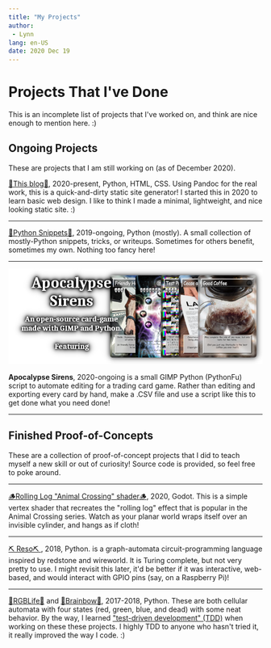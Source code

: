 ```yaml
---
title: "My Projects"
author:
 - Lynn
lang: en-US
date: 2020 Dec 19
---
```



# Projects That I've Done

<!-- TODO: Photos, goal of <100KB each, 1MB max, or optional load-photos -->

This is an incomplete list of projects that I've worked on, and think are nice enough to mention here. :)

## Ongoing Projects

These are projects that I am still working on (as of December 2020).

<!-- TODO Blog photo -->

[📝This blog📝](https://gitlab.com/lynnpepin/diy-static-site-generator), 2020-present, Python, HTML, CSS. Using Pandoc for the real work, this is a quick-and-dirty static site generator! I started this in 2020 to learn basic web design. I like to think I made a minimal, lightweight, and nice looking static site. :)

<hr>

<!-- TODO Snippets photo -->

[🐍Python Snippets🐍](https://gitlab.com/lynnpepin/some_snippets), 2019-ongoing, Python (mostly). A small collection of mostly-Python snippets, tricks, or writeups. Sometimes for others benefit, sometimes my own. Nothing too fancy here!

<hr>

![A sizzle logo showing four cards, partially obsfuscated. The text, "Apocalypse Sirens: An open source card game made with GIMP and Python. Featuring"](images/sirens_proj.png "A sizzle logo showing four cards, partially obsfuscated. The text, 'Apocalypse Sirens: An open source card game made with GIMP and Python. Featuring'")

**Apocalypse Sirens**, 2020-ongoing is a small GIMP Python (PythonFu) script to automate editing for a trading card game. Rather than editing and exporting every card by hand, make a .CSV file and use a script like this to get done what you need done!

<hr>

<!-- ## Research Publications -->

<!-- TODO -->

<!-- ## Finished Projects and Course Projects

<!-- TODO PRAW cleanup, photo -->

<!-- **Overwrite Reddit Comments**, 2019, Python. A script using [PRAW](https://praw.readthedocs.io/en/latest/) to facilitate mass-deleting Reddit comments.


<!-- TODO NLP photo -->


<!-- **NLP for automated testing**, 2017-2018, Python, Keras, spaCy. A senior design team project I completed UConn with other students. I worked as engineering team lead as we worked on a tool to process human-language testing instructions to automatable tests.

<!-- TODO -->

<!-- **Java Swift UI, CSE 2012** https://github.com/lynnpepin/cse2102 todo

<!-- TODO -->

<!-- **MIPS sim** https://github.com/lynnpepin/mips-simulator

<!-- TODO -->

<!-- **OS 161** https://github.com/lynnpepin/4300os161


<!-- TODO: Image, change credits to Lynn Pepin -->

<!-- **Bython** https://github.com/lynnpepin/bython -->

<!--  I contributed a major change to Bython, a Python preprocessor that translates curly brakcets into indentatioin. -->


## Finished Proof-of-Concepts

These are a collection of proof-of-concept projects that I did to teach myself a new skill or out of curiosity! Source code is provided, so feel free to poke around.

<!-- TODO Rolling Log photo -->
<hr>

[🪵Rolling Log "Animal Crossing" shader🪵](https://gitlab.com/lynnpepin/rollinglogshader), 2020, Godot. This is a simple vertex shader that recreates the "rolling log" effect that is popular in the Animal Crossing series. Watch as your planar world wraps itself over an invisible cylinder, and hangs as if cloth!

<!-- TODO Reso photo -->
<hr>

[⛏️ Reso⛏️ ](https://gitlab.com/lynnpepin/reso), 2018, Python. is a graph-automata circuit-programming language inspired by redstone and wireworld. It is Turing complete, but not very pretty to use. I might revisit this later, it'd be better if it was interactive, web-based, and would interact with GPIO pins (say, on a Raspberry Pi)!

<!-- TODO RGBLife, Brainbow -->
<hr>

[🐛RGBLife🐛](https://gitlab.com/lynnpepin/RGBLife) and [🧠Brainbow🧠](https://gitlab.com/lynnpepin/brainbow-ca), 2017-2018, Python. These are both cellular automata with four states (red, green, blue, and dead) with some neat behavior. By the way, I learned ["test-driven development" (TDD)](https://en.wikipedia.org/wiki/Test-driven_development) when working on these these projects. I highly TDD to anyone who hasn't tried it, it really improved the way I code. :)


<!--## Language Experience

TODO

Python: Most recent

Mostly for coursework: Java: 

Only for coursework: SML, Scheme (Dr. Racket, taught it!), more todo

## TODO

 * Publish `overwrite-reddit-comments`
 * Contribute to GIMP
 * IRSSI doc contributions
 -->
